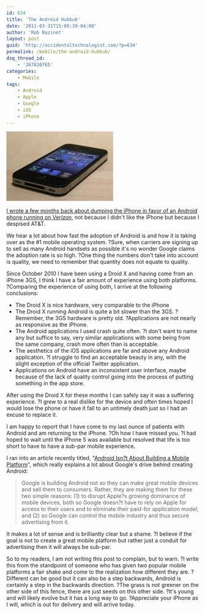```yaml
---
id: 634
title: 'The Android Hubbub'
date: '2011-03-31T15:00:39-04:00'
author: 'Rob Bazinet'
layout: post
guid: 'http://accidentaltechnologist.com/?p=634'
permalink: /mobile/the-android-hubbub/
dsq_thread_id:
    - '267830765'
categories:
    - Mobile
tags:
    - Android
    - Apple
    - Google
    - iOS
    - iPhone
---
```


![Images](/assets/img/2011/03/images.jpeg "images.jpeg")

[I wrote a few months back about dumping the iPhone in favor of an Android phone running on Verizon](http://accidentaltechnologist.com/technology/droid-x-replaces-my-apple-iphone/), not because I didn't like the iPhone but because I despised AT&amp;T.

We hear a lot about how fast the adoption of Android is and how it is taking over as the #1 mobile operating system. ?Sure, when carriers are signing up to sell as many Android handsets as possible it's no wonder Google claims the adoption rate is so high. ?One thing the numbers don't take into account is quality, we need to remember that quantity does not equate to quality.

Since October 2010 I have been using a Droid X and having come from an iPhone 3GS, I think I have a fair amount of experience using both platforms. ?Comparing the experience of using both, I arrive at the following conclusions:

- The Droid X is nice hardware, very comparable to the iPhone
- The Droid X running Android is quite a bit slower than the 3GS. ?Remember, the 3GS hardware is pretty old. ?Applications are not nearly as responsive as the iPhone.
- The Android applications I used crash quite often. ?I don't want to name any but suffice to say, very similar applications with some being from the same company, crash more often than is acceptable.
- The aesthetics of the iOS applications are far and above any Android application. ?I struggle to find an acceptable beauty in any, with the slight exception of the official Twitter application.
- Applications on Android have an inconsistent user interface, maybe because of the lack of quality control going into the process of putting something in the app store.

After using the Droid X for these months I can safely say it was a suffering experience. ?I grew to a real dislike for the device and often times hoped I would lose the phone or have it fall to an untimely death just so I had an excuse to replace it.

I am happy to report that I have come to my last ounce of patients with Android and am returning to the iPhone. ?Oh how I have missed you. ?I had hoped to wait until the iPhone 5 was available but resolved that life is too short to have to have a sub-par mobile experience.

I ran into an article recently titled, "[Android Isn?t About Building a Mobile Platform](http://www.tightwind.net/2011/01/android-isnt-about-building-a-mobile-platform/)", which really explains a lot about Google's drive behind creating Android:

> Google is building Android not so they can make great mobile devices and sell them to consumers. Rather, they are making them for these two simple reasons: (1) to disrupt Apple?s growing dominance of mobile devices, both so Google doesn?t have to rely on Apple for access to their users and to eliminate their paid-for application model; and (2) so Google can control the mobile industry and thus secure advertising from it.

It makes a lot of sense and is brilliantly clear but a shame. ?I believe if the goal is not to create a great mobile platform but rather just a conduit for advertising then it will always be sub-par.

So to my readers, I am not writing this post to complain, but to warn. ?I write this from the standpoint of someone who has given two popular mobile platforms a fair shake and come to the realization how different they are. ?Different can be good but it can also be a step backwards, Android is certainly a step in the backwards direction. ?The grass is not greener on the other side of this fence, there are just seeds on this other side. ?It's young and will likely evolve but it has a long way to go. ?Appreciate your iPhone as I will, which is out for delivery and will arrive today.